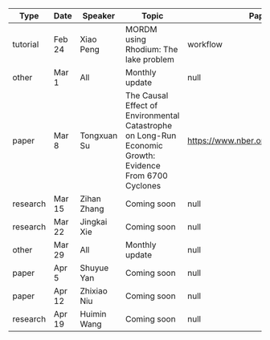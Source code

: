 

|Type|Date|Speaker|Topic|Paper|Slide|Video|
|---|---|------|------------------|---|---|---|
|tutorial|Feb 24|Xiao Peng|MORDM using Rhodium: The lake problem |workflow|null|20230224_xiaopeng.pdf|20230224_xiaopeng.mp4|
|other|Mar 1|All|Monthly update|null|20230301_monthlyupdate.pdf|null|
|paper|Mar 8|Tongxuan Su|The Causal Effect of Environmental Catastrophe on Long-Run Economic Growth: Evidence From 6700 Cyclones|https://www.nber.org/papers/w20352|GroupMeeting-SuTongxuan-20230308.pdf|null|
|research|Mar 15|Zihan Zhang|Coming soon|null|null|null|
|research|Mar 22|Jingkai Xie|Coming soon|null|null|null|
|other|Mar 29|All|Monthly update|null|null|null|
|paper|Apr 5|Shuyue Yan|Coming soon|null|null|null|
|paper|Apr 12|Zhixiao Niu|Coming soon|null|null|null|
|research|Apr 19|Huimin Wang|Coming soon|null|null|null|
